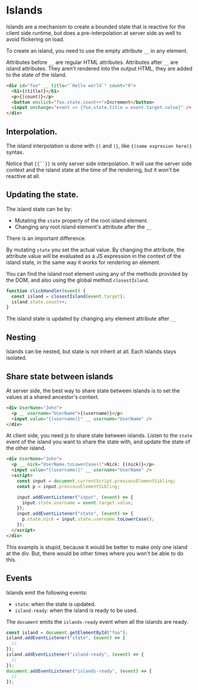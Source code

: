# Islands

Islands are a mechanism to create a bounded state that is reactive for the
client side runtime, but does a pre-interpolation at server side as well to
avoid flickering on load.

To create an island, you need to use the empty attribute `__` in any element.

Attributes before `__` are regular HTML attributes.
Attributes after `__` are island attributes. They aren't rendered into the output HTML, they are added to the state of the island.

```html
<div id="foo" __ title="`Hello world`" count="0">
  <h1>{(title)}</h1>
  <p>{(count)}</p>
  <button onclick="foo.state.count++">Increment</button>
  <input onchange="event => {foo.state.title = event.target.value}" />
</div>
```

## Interpolation.

The island interpolation is done with `{(` and `)}`, like `{(some expresion here)}` syntax.

Notice that ` {{``}} ` is only server side interpolation. It will use the server side context and the island state at the time of the rendering, but it won't be reactive at all.

## Updating the state.

The island state can be by:

- Mutating the `state` property of the root island element.
- Changing any root island element's attribute after the `__`

There is an important difference.

By mutating `state` you set the actual value.
By changing the attribute, the attribute value will be evaluated as a JS expression in the context of the island state, in the same way it works for rendering an element.

You can find the island root element using any of the methods provided by the DOM, and also using the global method `closestIsland`.

```js
function clickHandler(event) {
  const island = closestIsland(event.target);
  island.state.count++;
}
```

The island state is updated by changing any element attribute after `__`

## Nesting

Islands can be nested, but state is not inherit at all. Each islands stays isolated.

## Share state between islands

At server side, the best way to share state between islands is to set the values at a shared ancestor's context.

```html
<div UserName="John">
  <p __ username="UserName">{(username)}</p>
  <input value="{(username)}" __ username="UserName" />
</div>
```

At client side, you need js to share state between islands.
Listen to the `state` event of the island you want to share the state with, and update the state of the other island.

```html
<div UserName="John">
  <p __ nick="UserName.toLowerCase()">Nick: {(nick)}</p>
  <input value="{(username)}" __ username="UserName" />
  <script>
    const input = document.currentScript.previousElementSibling;
    const p = input.previousElementSibling;

    input.addEventListener("input", (event) => {
      input.state.username = event.target.value;
    });
    input.addEventListener("state", (event) => {
      p.state.nick = input.state.username.toLowerCase();
    });
  </script>
</div>
```

This exampls is stupid, because it would be better to make only one island at the div. But, there would be other times where you won't be able to do this.

## Events

Islands emit the following events:

- `state`: when the state is updated.
- `island-ready`: when the island is ready to be used.

The `document` emits the `islands-ready` event when all the islands are ready.

```js
const island = document.getElementById("foo");
island.addEventListener("state", (event) => {
  //
});
island.addEventListener("island-ready", (event) => {
  //
});
document.addEventListener("islands-ready", (event) => {
  //
});
```
